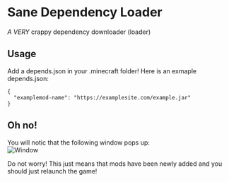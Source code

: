 # Sane Dependency Loader
*A VERY* crappy dependency downloader (loader)

## Usage
Add a depends.json in your .minecraft folder!
Here is an exmaple depends.json: 
```
{
  "examplemod-name": "https://examplesite.com/example.jar"
}
```

## Oh no!
You will notic that the following window pops up: <br>
![Window](https://user-images.githubusercontent.com/77945842/169679895-3855010e-b98a-4243-bd4d-5173d488312e.PNG)

Do not worry! This just means that mods have been newly added and you should just relaunch the game!
